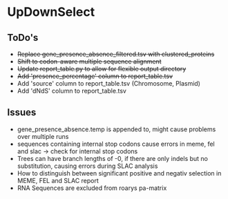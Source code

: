 # UpDownSelect
## ToDo's
- ~~Replace gene_presence_absence_filtered.tsv with clustered_proteins~~
- ~~Shift to codon-aware multiple sequence alignment~~
- ~~Update report_table.py to allow for flexible output directory~~
- ~~Add 'presence_percentage' column to report_table.tsv~~
- Add 'source' column to report_table.tsv (Chromosome, Plasmid)
- Add 'dNdS' column to report_table.tsv
 
## Issues
- gene_presence_absence.temp is appended to, might cause problems over multiple runs
- sequences containing internal stop codons cause errors in meme, fel and slac -> check for internal stop codons
- Trees can have branch lengths of -0, if there are only indels but no substitution, causing errors during SLAC analysis
- How to distinguish between significant positive and negativ selection in MEME, FEL and SLAC report
- RNA Sequences are excluded from roarys pa-matrix
